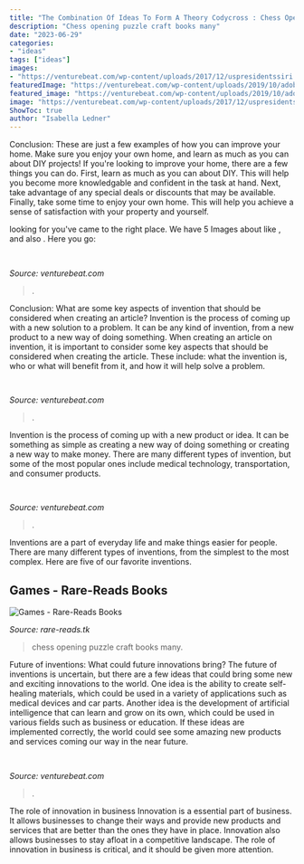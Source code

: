```yaml
---
title: "The Combination Of Ideas To Form A Theory Codycross : Chess Opening Puzzle Craft Books Many"
description: "Chess opening puzzle craft books many"
date: "2023-06-29"
categories:
- "ideas"
tags: ["ideas"]
images:
- "https://venturebeat.com/wp-content/uploads/2017/12/uspresidentssiri.jpg?w=800"
featuredImage: "https://venturebeat.com/wp-content/uploads/2019/10/adobeaero.jpg"
featured_image: "https://venturebeat.com/wp-content/uploads/2019/10/adobeaero.jpg"
image: "https://venturebeat.com/wp-content/uploads/2017/12/uspresidentssiri.jpg?w=800"
ShowToc: true
author: "Isabella Ledner"
---
```



Conclusion: These are just a few examples of how you can improve your home. Make sure you enjoy your own home, and learn as much as you can about DIY projects!
If you're looking to improve your home, there are a few things you can do. First, learn as much as you can about DIY. This will help you become more knowledgable and confident in the task at hand. Next, take advantage of any special deals or discounts that may be available. Finally, take some time to enjoy your own home. This will help you achieve a sense of satisfaction with your property and yourself.

	

		
looking for  you've came to the right place. We have 5 Images about  like ,  and also . Here you go:
		
    
## 

<img loading=lazy src="https://venturebeat.com/wp-content/uploads/2019/10/adobeaero.jpg" onerror="this.onerror=null;this.src='https://tse3.mm.bing.net/th?id=OIP.uSprbrx_eoK6ciKTEPNgHQHaFp&amp;pid=15.1';" alt="">

_Source: venturebeat.com_

>. 

	

Conclusion: What are some key aspects of invention that should be considered when creating an article?
Invention is the process of coming up with a new solution to a problem. It can be any kind of invention, from a new product to a new way of doing something. When creating an article on invention, it is important to consider some key aspects that should be considered when creating the article. These include: what the invention is, who or what will benefit from it, and how it will help solve a problem.

    
## 

<img loading=lazy src="https://venturebeat.com/wp-content/uploads/2019/09/nest-hub-max-assigned-reminder.jpg?w=800" onerror="this.onerror=null;this.src='https://tse2.mm.bing.net/th?id=OIP.GurE41Br0FKPNk4NxgZcWwHaE7&amp;pid=15.1';" alt="">

_Source: venturebeat.com_

>. 

	

Invention is the process of coming up with a new product or idea. It can be something as simple as creating a new way of doing something or creating a new way to make money. There are many different types of invention, but some of the most popular ones include medical technology, transportation, and consumer products.

    
## 

<img loading=lazy src="https://venturebeat.com/wp-content/uploads/2017/12/uspresidentssiri.jpg?w=800" onerror="this.onerror=null;this.src='https://tse3.mm.bing.net/th?id=OIP.OcejVjsL9Jibue1HaAgyjAHaFV&amp;pid=15.1';" alt="">

_Source: venturebeat.com_

>. 

	

Inventions are a part of everyday life and make things easier for people. There are many different types of inventions, from the simplest to the most complex. Here are five of our favorite inventions.

    
## Games - Rare-Reads Books

<img loading=lazy src="https://images-na.ssl-images-amazon.com/images/I/515s9Vp-QwL._SX339_BO1,204,203,200_.jpg" onerror="this.onerror=null;this.src='https://tse1.mm.bing.net/th?id=OIP.jwQ5zsmbSyKyskbUM2I1yAAAAA&amp;pid=15.1';" alt="Games - Rare-Reads Books">

_Source: rare-reads.tk_

>chess opening puzzle craft books many. 

	

Future of inventions: What could future innovations bring?
The future of inventions is uncertain, but there are a few ideas that could bring some new and exciting innovations to the world. One idea is the ability to create self-healing materials, which could be used in a variety of applications such as medical devices and car parts. Another idea is the development of artificial intelligence that can learn and grow on its own, which could be used in various fields such as business or education. If these ideas are implemented correctly, the world could see some amazing new products and services coming our way in the near future.

    
## 

<img loading=lazy src="https://venturebeat.com/wp-content/uploads/2019/10/prodisplayxdr-e1571863899368.jpg" onerror="this.onerror=null;this.src='https://tse1.mm.bing.net/th?id=OIP.etRZIC8tRas9CC1Rm0xAJQHaEl&amp;pid=15.1';" alt="">

_Source: venturebeat.com_

>. 

	

The role of innovation in business
Innovation is a essential part of business. It allows businesses to change their ways and provide new products and services that are better than the ones they have in place. Innovation also allows businesses to stay afloat in a competitive landscape. The role of innovation in business is critical, and it should be given more attention.

